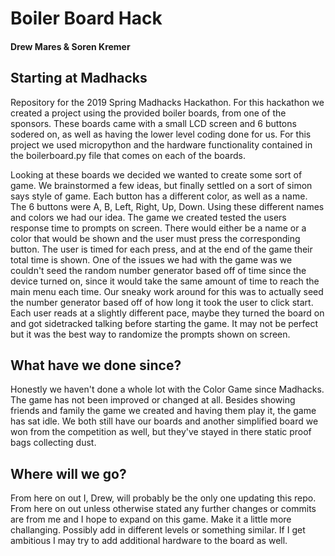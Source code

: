 # Boiler Board Hack
#### Drew Mares & Soren Kremer

## Starting at Madhacks
Repository for the 2019 Spring Madhacks Hackathon. For this hackathon we created a project using the provided boiler boards, from one of the sponsors. These boards came with a small LCD screen and 6 buttons sodered on, as well as having the lower level coding done for us. For this project we used micropython and the hardware functionality contained in the boilerboard.py file that comes on each of the boards. 

Looking at these boards we decided we wanted to create some sort of game. We brainstormed a few ideas, but finally settled on a sort of simon says style of game. Each button has a different color, as well as a name. The 6 buttons were A, B, Left, Right, Up, Down. Using these different names and colors we had our idea. The game we created tested the users response time to prompts on screen. There would either be a name or a color that would be shown and the user must press the corresponding button. The user is timed for each press, and at the end of the game their total time is shown.  One of the issues we had with the game was we couldn't seed the random number generator based off of time since the device turned on, since it would take the same amount of time to reach the main menu each time. Our sneaky work around for this was to actually seed the number generator based off of how long it took the user to click start. Each user reads at a slightly different pace, maybe they turned the board on and got sidetracked talking before starting the game. It may not be perfect but it was the best way to randomize the prompts shown on screen.

## What have we done since?
Honestly we haven't done a whole lot with the Color Game since Madhacks. The game has not been improved or changed at all. Besides showing friends and family the game we created and having them play it, the game has sat idle. We both still have our boards and another simplified board we won from the competition as well, but they've stayed in there static proof bags collecting dust. 

## Where will we go? 
From here on out I, Drew, will probably be the only one updating this repo. From here on out unless otherwise stated any further changes or commits are from me and I hope to expand on this game. Make it a little more challanging. Possibly add in different levels or something similar. If I get ambitious I may try to add additional hardware to the board as well.
